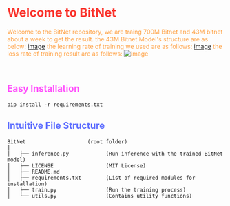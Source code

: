 # <span style="color:#fa362f">Welcome to BitNet</span>

<span style="color:#ffa042">Welcome to the BitNet repository, we are traing 700M Bitnet and 43M bitnet about a week to get the result.
the 43M Bitnet Model's structure are as below:
[image](https://github.com/user-attachments/assets/5ebf89eb-05dc-44fa-ad21-5432d07f1d78)
the learning rate of training we used are as follows:
[image](https://github.com/user-attachments/assets/4dfef413-3d34-4701-b037-958bb8fe8c81)
the loss rate of training result are as follows:
![image](https://github.com/user-attachments/assets/3aff4ea7-0669-4b5f-b4f1-c8780678ccf0)


<br>

## <span style="color:#ff52fc">Easy Installation</span>

```shell
pip install -r requirements.txt
```

## <span style="color:#5e6eff">Intuitive File Structure</span>
```
BitNet                    (root folder)
|
│   ├── inference.py            (Run inference with the trained BitNet model)
│   ├── LICENSE                 (MIT License)
│   ├── README.md
│   ├── requirements.txt        (List of required modules for installation)
│   ├── train.py                (Run the training process)
│   └── utils.py                (Contains utility functions)
```
